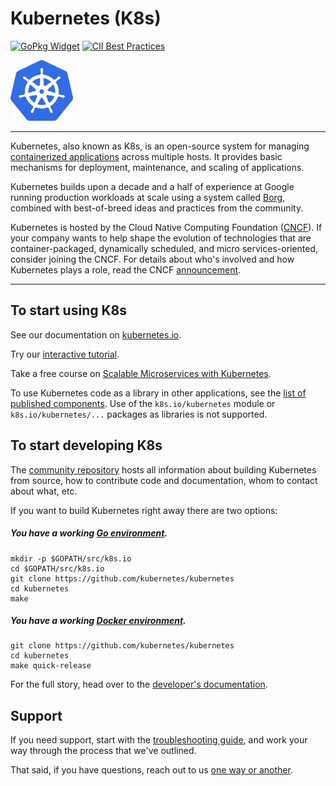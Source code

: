 # Kubernetes (K8s)

[![GoPkg Widget]][GoPkg] [![CII Best Practices](https://bestpractices.coreinfrastructure.org/projects/569/badge)](https://bestpractices.coreinfrastructure.org/projects/569)

<img src="https://github.com/kubernetes/kubernetes/raw/master/logo/logo.png" width="100">

----

Kubernetes, also known as K8s, is an open-source system for managing [containerized applications]
across multiple hosts. It provides basic mechanisms for deployment, maintenance,
and scaling of applications.

Kubernetes builds upon a decade and a half of experience at Google running
production workloads at scale using a system called [Borg],
combined with best-of-breed ideas and practices from the community.

Kubernetes is hosted by the Cloud Native Computing Foundation ([CNCF]).
If your company wants to help shape the evolution of
technologies that are container-packaged, dynamically scheduled,
and micro services-oriented, consider joining the CNCF.
For details about who's involved and how Kubernetes plays a role,
read the CNCF [announcement].

----

## To start using K8s

See our documentation on [kubernetes.io].

Try our [interactive tutorial].

Take a free course on [Scalable Microservices with Kubernetes].

To use Kubernetes code as a library in other applications, see the [list of published components](https://git.k8s.io/kubernetes/staging/README.md).
Use of the `k8s.io/kubernetes` module or `k8s.io/kubernetes/...` packages as libraries is not supported.

## To start developing K8s

The [community repository] hosts all information about
building Kubernetes from source, how to contribute code
and documentation, whom to contact about what, etc.

If you want to build Kubernetes right away there are two options:

##### You have a working [Go environment].

```
mkdir -p $GOPATH/src/k8s.io
cd $GOPATH/src/k8s.io
git clone https://github.com/kubernetes/kubernetes
cd kubernetes
make
```

##### You have a working [Docker environment].

```
git clone https://github.com/kubernetes/kubernetes
cd kubernetes
make quick-release
```

For the full story, head over to the [developer's documentation].

## Support

If you need support, start with the [troubleshooting guide],
and work your way through the process that we've outlined.

That said, if you have questions, reach out to us
[one way or another][communication].

[announcement]: https://cncf.io/news/announcement/2015/07/new-cloud-native-computing-foundation-drive-alignment-among-container
[Borg]: https://research.google.com/pubs/pub43438.html
[CNCF]: https://www.cncf.io/about
[communication]: https://git.k8s.io/community/communication
[community repository]: https://git.k8s.io/community
[containerized applications]: https://kubernetes.io/docs/concepts/overview/what-is-kubernetes/
[developer's documentation]: https://git.k8s.io/community/contributors/devel#readme
[Docker environment]: https://docs.docker.com/engine
[Go environment]: https://golang.org/doc/install
[GoPkg]: https://pkg.go.dev/k8s.io/kubernetes
[GoPkg Widget]: https://pkg.go.dev/badge/k8s.io/kubernetes.svg
[interactive tutorial]: https://kubernetes.io/docs/tutorials/kubernetes-basics
[kubernetes.io]: https://kubernetes.io
[Scalable Microservices with Kubernetes]: https://www.udacity.com/course/scalable-microservices-with-kubernetes--ud615
[troubleshooting guide]: https://kubernetes.io/docs/tasks/debug-application-cluster/troubleshooting/
